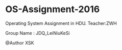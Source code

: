 # OS-Assignment-2016
Operating System Assignment in HDU. Teacher:ZWH

Group Name : JDQ_LeiNiuKeSi

@Author XSK

